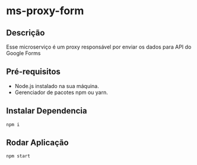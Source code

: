 # ms-proxy-form

## Descrição

Esse microserviço é um proxy responsável por enviar os dados para API do Google Forms 

## Pré-requisitos

- Node.js instalado na sua máquina.
- Gerenciador de pacotes npm ou yarn.

## Instalar Dependencia
```
npm i
```

## Rodar Aplicação
```
npm start
```